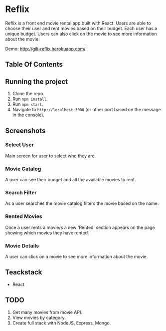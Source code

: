 # Reflix

Reflix is a front end movie rental app built with React. Users are able to choose their user and rent movies based on their budget. Each user has a unique budget. Users can also click on the movie to see more information about the movie.

Demo: http://gili-reflix.herokuapp.com/

## Table Of Contents


## Running the project

1. Clone the repo.
2. Run `npm install`.
3. Run `npm start`.
4. Navigate to `http://localhost:3000` (or other port based on the message in the console).

## Screenshots

### Select User

Main screen for user to select who they are.

### Movie Catalog

A user can see their budget and all the available movies to rent.

### Search Filter

As a user searches the movie catalog filters the movie based on the name.

### Rented Movies

Once a user rents a movie/s a new 'Rented' section appears on the page showing which movies they have rented.

### Movie Details

A user can click on a movie to see more information about the movie.

## Teackstack

- React

## TODO

1. Get many movies from movie API.
2. View movies by category.
3. Create full stack with NodeJS, Express, Mongo.




